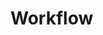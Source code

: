 <!--
title: Serverless Framework Guide - AWS Lambda - Workflow
menuText: Workflow
menuOrder: 5
description: A cheatsheet containing CLI commands and workflow recommendations.
layout: Doc
-->

# Workflow